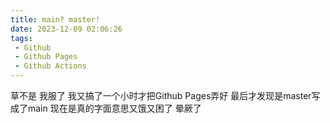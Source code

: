 ```yaml
---
title: main? master!
date: 2023-12-09 02:06:26
tags:
 - Github
 - Github Pages
 - Github Actions
---
```


草不是 我服了
我又搞了一个小时才把Github Pages弄好
最后才发现是master写成了main
现在是真的字面意思又饿又困了
晕厥了